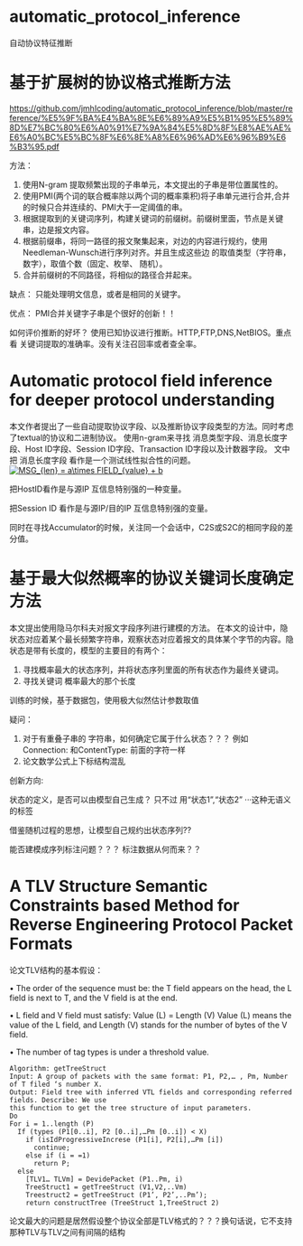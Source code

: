 # automatic_protocol_inference
自动协议特征推断
# 基于扩展树的协议格式推断方法
https://github.com/jmhIcoding/automatic_protocol_inference/blob/master/reference/%E5%9F%BA%E4%BA%8E%E6%89%A9%E5%B1%95%E5%89%8D%E7%BC%80%E6%A0%91%E7%9A%84%E5%8D%8F%E8%AE%AE%E6%A0%BC%E5%BC%8F%E6%8E%A8%E6%96%AD%E6%96%B9%E6%B3%95.pdf 

方法：
1. 使用N-gram 提取频繁出现的子串单元，本文提出的子串是带位置属性的。
2. 使用PMI(两个词的联合概率除以两个词的概率乘积)将子串单元进行合并,合并的时候只合并连续的、PMI大于一定阈值的串。
3. 根据提取到的关键词序列，构建关键词的前缀树。前缀树里面，节点是关键串，边是报文内容。
4. 根据前缀串，将同一路径的报文聚集起来，对边的内容进行规约，使用Needleman-Wunsch进行序列对齐。并且生成这些边 的取值类型（字符串，数字），取值个数（固定、枚举、 随机）。
5. 合并前缀树的不同路径，将相似的路径合并起来。

缺点：
只能处理明文信息，或者是相同的关键字。

优点：
PMI合并关键字子串是个很好的创新！！

如何评价推断的好坏？ 使用已知协议进行推断。HTTP,FTP,DNS,NetBIOS。重点看 关键词提取的准确率。没有关注召回率或者查全率。

# Automatic protocol field inference for deeper protocol understanding

本文作者提出了一些自动提取协议字段、以及推断协议字段类型的方法。同时考虑了textual的协议和二进制协议。
使用n-gram来寻找 消息类型字段、消息长度字段、Host ID字段、Session ID字段、Transaction ID字段以及计数器字段。
文中把 消息长度字段 看作是一个测试线性拟合性的问题。
<a href="https://www.codecogs.com/eqnedit.php?latex=MSG_{len}&space;=&space;a\times&space;FIELD_{value}&space;&plus;&space;b" target="_blank"><img src="https://latex.codecogs.com/gif.latex?MSG_{len}&space;=&space;a\times&space;FIELD_{value}&space;&plus;&space;b" title="MSG_{len} = a\times FIELD_{value} + b" /></a>

把HostID看作是与源IP 互信息特别强的一种变量。

把Session ID 看作是与源IP/目的IP 互信息特别强的变量。

同时在寻找Accumulator的时候，关注同一个会话中，C2S或S2C的相同字段的差分值。

# 基于最大似然概率的协议关键词长度确定方法
本文提出使用隐马尔科夫对报文字段序列进行建模的方法。
在本文的设计中，隐状态对应着某个最长频繁字符串，观察状态对应着报文的具体某个字节的内容。隐状态是带有长度的，模型的主要目的有两个：
1. 寻找概率最大的状态序列，并将状态序列里面的所有状态作为最终关键词。
2. 寻找关键词 概率最大的那个长度

训练的时候，基于数据包，使用极大似然估计参数取值

疑问：
1. 对于有重叠子串的 字符串，如何确定它属于什么状态？？？ 例如 Connection: 和ContentType: 前面的字符一样
2. 论文数学公式上下标结构混乱

创新方向:

状态的定义，是否可以由模型自己生成？ 只不过 用“状态1”,“状态2” ···这种无语义的标签

借鉴随机过程的思想，让模型自己规约出状态序列??

能否建模成序列标注问题？？？ 标注数据从何而来？？

# A TLV Structure Semantic Constraints based Method for Reverse Engineering Protocol Packet Formats

论文TLV结构的基本假设：

• The order of the sequence must be: the T field appears on the head, the L field is next to T, and the V field is at the end.

• L field and V field must satisfy: Value (L) = Length (V) Value (L) means the value of the L field, and Length (V) stands for the
number of bytes of the V field.

• The number of tag types is under a threshold value.

```
Algorithm: getTreeStruct
Input: A group of packets with the same format: P1, P2,… , Pm, Number of T filed ‘s number X.
Output: Field tree with inferred VTL fields and corresponding referred fields. Describe: We use
this function to get the tree structure of input parameters.
Do
For i = 1..length (P)
  If (types (P1[0..i], P2 [0..i],…Pm [0..i]) < X)
    if (isIdProgressiveIncrese (P1[i], P2[i],…Pm [i])
      continue;
    else if (i = =1)
      return P;
  else
    [TLV1… TLVm] = DevidePacket (P1..Pm, i)
    TreeStruct1 = getTreeStruct (V1,V2,..Vm)
    Treestruct2 = getTreeStruct (P1’, P2’,..Pm’);
    return constructTree (TreeStruct 1,TreeStruct 2)
```

论文最大的问题是居然假设整个协议全部是TLV格式的？？？换句话说，它不支持那种TLV与TLV之间有间隔的结构
